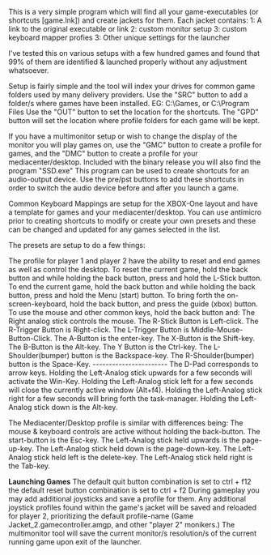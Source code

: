 This is a very simple program which will find all your game-executables (or shortcuts [game.lnk]) and create jackets for them.
Each jacket contains:
1: A link to the original executable or link
2: custom monitor setup
3: custom keyboard mapper profies
3: Other unique settings for the launcher

I've tested this on various setups with a few hundred games and found that 99% of them are identified & launched properly without any adjustment whatsoever.

Setup is fairly simple and the tool will index your drives for common game folders used by many delivery providers.
Use the "SRC" button to add a folder/s where games have been installed.  EG: C:\Games, or C:\Program Files
Use the "OUT" button to set the location for the shortcuts.
The "GPD" button will set the location where profile folders for each game will be kept.

If you have a multimonitor setup or wish to change the display of the monitor you will play games on, use the "GMC" button to create a profile for games, and the "DMC" button to create a profile for your mediacenter/desktop.
Included with the binary release you will also find the program "SSD.exe"
This program can be used to create shortcuts for an audio-output device.  Use the pre/pst buttons to add these shortcuts in order to switch the audio device before and after you launch a game.

Common Keyboard Mappings are setup for the XBOX-One layout and have a template for games and your mediacenter/desktop.
You can use antimicro prior to creating shortcuts to modify or create your own presets and these can be changed and updated for any games selected in the list.

The presets are setup to do a few things:

The profile for player 1 and player 2 have the ability to reset and end games as well as control the desktop.
To reset the current game, hold the back button and while holding the back button, press and hold the L-Stick button.
To end the current game, hold the back button  and while holding the back button, press and hold the Menu (start) button.
To bring forth the on-screen-keyboard, hold the back button, and press the guide (xbox) button.
To use the mouse and other common keys, hold the back button and:
	The Right analog stick controls the mouse.
	The R-Stick Button is Left-click.
	The R-Trigger Button is Right-click.
	The L-Trigger Button is Middle-Mouse-Button-Click.
	The A-Button is the enter-key.
	The X-Button is the Shift-key.
	The B-Button is the Alt-key.
	The Y Button is the Ctrl-key.
	The L-Shoulder(bumper) button is the Backspace-key.
	The R-Shoulder(bumper) button is the Space-Key.
	-----------------------
	The D-Pad corresponds to arrow keys.
	Holding the Left-Analog stick upwards for a few seconds will activate the Win-Key.
	Holding the Left-Analog stick left for a few seconds will close the currently active window (Alt+f4).
	Holding the Left-Analog stick right for a few seconds will bring forth the task-manager.
	Holding the Left-Analog stick down is the Alt-key.
	
The Mediacenter/Desktop profile is similar with differences being:
	The mouse & keyboard controls are active without holding the back-button.
	The start-button is the Esc-key.
	The Left-Analog stick held upwards is the page-up-key.
	The Left-Analog stick held down is the page-down-key.
	The Left-Analog stick held left is the delete-key.
	The Left-Analog stick held right is the Tab-key.
	
**Launching Games**
The default quit button combination is set to ctrl + f12
the default reset button combination is set to ctrl + f2
During gameplay you may add additional joysticks and save a profile for them. Any additional joystick profiles found within the game's jacket will be saved and reloaded for player 2, prioritizing the default profile-name (Game Jacket_2.gamecontroller.amgp, and other "player 2" monikers.)
The multimonitor tool will save the current monitor/s resolution/s of the current running game upon exit of the launcher.
